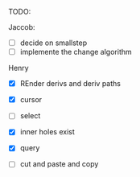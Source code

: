 TODO:

Jaccob:
- [ ] decide on smallstep
- [ ] implemente the change algorithm

Henry
- [x] REnder derivs and deriv paths
- [x] cursor
- [ ] select
- [x] inner holes exist
- [x] query
- [ ] cut and paste and copy

